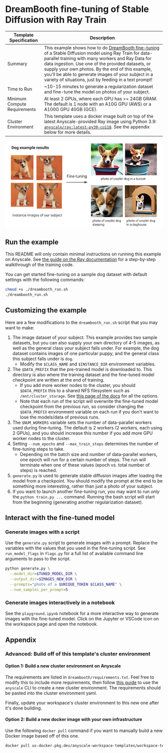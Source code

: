 # DreamBooth fine-tuning of Stable Diffusion with Ray Train

| Template Specification | Description |
| ---------------------- | ----------- |
| Summary | This example shows how to do [DreamBooth fine-tuning](https://dreambooth.github.io/) of a Stable Diffusion model using Ray Train for data-parallel training with many workers and Ray Data for data ingestion. Use one of the provided datasets, or supply your own photos. By the end of this example, you'll be able to generate images of your subject in a variety of situations, just by feeding in a text prompt! |
| Time to Run | ~10-15 minutes to generate a regularization dataset and fine-tune the model on photos of your subject. |
| Minimum Compute Requirements | At least 2 GPUs, where each GPU has >= 24GB GRAM. The default is 1 node with an A10G GPU (AWS) or a A100G GPU 40GB (GCE). |
| Cluster Environment | This template uses a docker image built on top of the latest Anyscale-provided Ray image using Python 3.9: [`anyscale/ray:latest-py39-cu118`](https://docs.anyscale.com/reference/base-images/overview). See the appendix below for more details. |

![Dreambooth fine-tuning sample results](dreambooth/images/dreambooth_example.png)

## Run the example

This README will only contain minimal instructions on running this example on Anyscale.
See [the guide on the Ray documentation](https://docs.ray.io/en/latest/ray-air/examples/dreambooth_finetuning.html)
for a step-by-step walkthrough of the training code.

You can get started fine-tuning on a sample dog dataset with default settings with the following commands:

```bash
chmod +x ./dreambooth_run.sh
./dreambooth_run.sh
```

## Customizing the example

Here are a few modifications to the `dreambooth_run.sh` script that you may want to make:

1. The image dataset of your subject. This example provides two sample datasets, but you can also supply your own directory of 4-5 images, as well as the general class your subject falls under. For example, the dog dataset contains images of one particular puppy, and the general class this subject falls under is `dog`.
    - Modify the `$CLASS_NAME` and `$INSTANCE_DIR` environment variables.
2. The `$DATA_PREFIX` that the pre-trained model is downloaded to. This directory is also where the training dataset and the fine-tuned model checkpoint are written at the end of training.
    - If you add more worker nodes to the cluster, you should `$DATA_PREFIX` this to a shared NFS filesystem such as `/mnt/cluster_storage`. See [this page of the docs](https://docs.anyscale.com/develop/workspaces/storage#storage-shared-across-nodes) for all the options.
    - Note that each run of the script will overwrite the fine-tuned model checkpoint from the previous run, so consider changing the `$DATA_PREFIX` environment variable on each run if you don't want to lose the models/data of previous runs.
3. The `$NUM_WORKERS` variable sets the number of data-parallel workers used during fine-tuning. The default is 2 workers (2 workers, each using 2 GPUs), and you should increase this number if you add more GPU worker nodes to the cluster.
4. Setting `--num_epochs` and `--max_train_steps` determines the number of fine-tuning steps to take.
    - Depending on the batch size and number of data-parallel workers, one epoch will run for a certain number of steps. The run will terminate when one of these values (epoch vs. total number of steps) is reached.
5. `generate.py` is used to generate stable diffusion images after loading the model from a checkpoint. You should modify the prompt at the end to be something more interesting, rather than just a photo of your subject.
6. If you want to launch another fine-tuning run, you may want to run *only* the `python train.py ...` command. Running the bash script will start from the beginning (generating another regularization dataset).

## Interact with the fine-tuned model

### Generate images with a script

Use the `generate.py` script to generate images with a prompt.
Replace the variables with the values that you used in the fine-tuning script.
See `run_model_flags` in `flags.py` for a full list of available command line arguments to pass to the script.

```bash
python generate.py \
  --model_dir=$TUNED_MODEL_DIR \
  --output_dir=$IMAGES_NEW_DIR \
  --prompts="photo of a $UNIQUE_TOKEN $CLASS_NAME" \
  --num_samples_per_prompt=5
```

### Generate images interactively in a notebook

See the `playground.ipynb` notebook for a more interactive way to generate images with the fine-tuned model.
Click on the Jupyter or VSCode icon on the workspace page and open the notebook.

## Appendix

### Advanced: Build off of this template's cluster environment

#### Option 1: Build a new cluster environment on Anyscale

The requirements are listed in `dreambooth/requirements.txt`. Feel free to modify this to include more requirements, then follow [this guide](https://docs.anyscale.com/configure/dependency-management/cluster-environments#creating-a-cluster-environment) to use the `anyscale` CLI to create a new cluster environment. The requirements should be pasted into the cluster environment yaml.

Finally, update your workspace's cluster environment to this new one after it's done building.

#### Option 2: Build a new docker image with your own infrastructure

Use the following `docker pull` command if you want to manually build a new Docker image based off of this one.

```bash
docker pull us-docker.pkg.dev/anyscale-workspace-templates/workspace-templates/dreambooth-finetuning:latest
```
